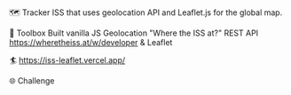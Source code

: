 🗺️ Tracker ISS that uses geolocation API and Leaflet.js for the global map.

🧰 Toolbox Built vanilla JS Geolocation "Where the ISS at?" REST API https://wheretheiss.at/w/developer & Leaflet 

🏄 https://iss-leaflet.vercel.app/

🌐 Challenge


